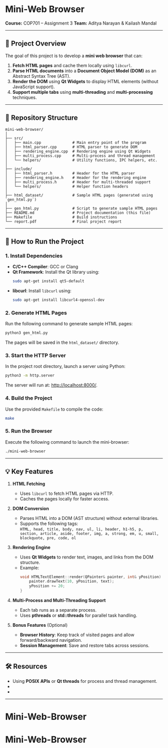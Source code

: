 
# Mini-Web Browser  
**Course:** COP701 – Assignment 3 
**Team:** Aditya Narayan & Kailash Mandal  

---

## 📜 Project Overview  
The goal of this project is to develop a **mini web browser** that can:  
1. **Fetch HTML pages** and cache them locally using `libcurl`.  
2. **Parse HTML documents** into a **Document Object Model (DOM)** as an Abstract Syntax Tree (AST).  
3. **Render the DOM** using **Qt Widgets** to display HTML elements (without JavaScript support).  
4. **Support multiple tabs** using **multi-threading** and **multi-processing** techniques. 

---

## 📂 Repository Structure  
```
mini-web-browser/
│
├── src/
│   ├── main.cpp              # Main entry point of the program
│   ├── html_parser.cpp       # HTML parser to generate DOM
│   ├── rendering_engine.cpp  # Rendering engine using Qt Widgets
│   ├── multi_process.cpp     # Multi-process and thread management
│   └── helpers/              # Utility functions, IPC helpers, etc.
│
├── include/
│   ├── html_parser.h         # Header for the HTML parser
│   ├── rendering_engine.h    # Header for the rendering engine
│   ├── multi_process.h       # Header for multi-threaded support
│   └── helpers/              # Helper function headers
│
├── html_dataset/             # Sample HTML pages (generated using `gen_html.py`)
│
├── gen_html.py               # Script to generate sample HTML pages
├── README.md                 # Project documentation (this file)
├── Makefile                  # Build instructions
└── report.pdf                # Final project report
```

---

## 🚀 How to Run the Project  

### 1. Install Dependencies  
- **C/C++ Compiler**: GCC or Clang  
- **Qt Framework**: Install the Qt library using:  
  ```bash
  sudo apt-get install qt5-default
  ```
- **libcurl**: Install `libcurl` using:  
  ```bash
  sudo apt-get install libcurl4-openssl-dev
  ```

### 2. Generate HTML Pages  
Run the following command to generate sample HTML pages:  
```bash
python3 gen_html.py
```  
The pages will be saved in the `html_dataset/` directory.  

### 3. Start the HTTP Server  
In the project root directory, launch a server using Python:  
```bash
python3 -m http.server
```  
The server will run at: [http://localhost:8000/](http://localhost:8000/).  

### 4. Build the Project  
Use the provided `Makefile` to compile the code:  
```bash
make
```  

### 5. Run the Browser  
Execute the following command to launch the mini-browser:  
```bash
./mini-web-browser
```  

---

## 💡 Key Features  

1. **HTML Fetching**  
   - Uses `libcurl` to fetch HTML pages via HTTP.  
   - Caches the pages locally for faster access.  

2. **DOM Conversion**  
   - Parses HTML into a DOM (AST structure) without external libraries.  
   - Supports the following tags:  
     `HTML, head, title, body, nav, ul, li, header, h1-h5, p, section, article, aside, footer, img, a, strong, em, u, small, blockquote, pre, code, ol`

3. **Rendering Engine**  
   - Uses **Qt Widgets** to render text, images, and links from the DOM structure.  
   - Example:  
     ```cpp
     void HTMLTextElement::render(QPainter& painter, int& yPosition) {
         painter.drawText(10, yPosition, text);
         yPosition += 20;
     }
     ```

4. **Multi-Process and Multi-Threading Support**  
   - Each tab runs as a separate process.  
   - Uses **pthreads** or **std::threads** for parallel task handling.  

5. **Bonus Features** (Optional)  
   - **Browser History**: Keep track of visited pages and allow forward/backward navigation.  
   - **Session Management**: Save and restore tabs across sessions.  


---

## 🛠 Resources  
- Using **POSIX APIs** or **Qt threads** for process and thread management.  
- 
- 

---

# Mini-Web-Browser
# Mini-Web-Browser
